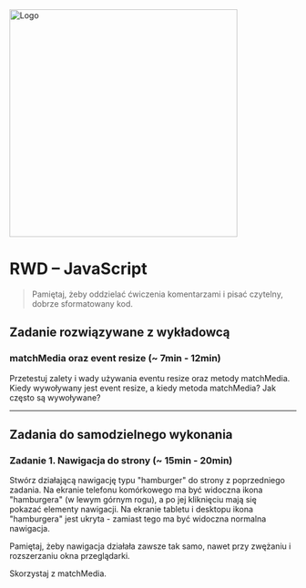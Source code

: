 <img alt="Logo" src="http://coderslab.pl/svg/logo-coderslab.svg" width="400">

# RWD &ndash; JavaScript

> Pamiętaj, żeby oddzielać ćwiczenia komentarzami i pisać czytelny, dobrze sformatowany kod.

## Zadanie rozwiązywane z wykładowcą

### matchMedia oraz event resize (~ 7min - 12min)

Przetestuj zalety i wady używania eventu resize oraz metody matchMedia. Kiedy wywoływany jest event resize, a kiedy metoda matchMedia? Jak często są wywoływane?

-------------------------------------------------------------------------------

## Zadania do samodzielnego wykonania

### Zadanie 1. Nawigacja do strony  (~ 15min - 20min)

Stwórz działającą nawigację typu "hamburger" do strony z poprzedniego zadania. Na ekranie telefonu komórkowego ma być widoczna ikona "hamburgera" (w lewym górnym rogu), a po jej kliknięciu mają się pokazać elementy nawigacji. Na ekranie tabletu i desktopu ikona "hamburgera" jest ukryta - zamiast tego ma być widoczna normalna nawigacja.

Pamiętaj, żeby nawigacja działała zawsze tak samo, nawet przy zwężaniu i rozszerzaniu okna przeglądarki.

Skorzystaj z matchMedia.
